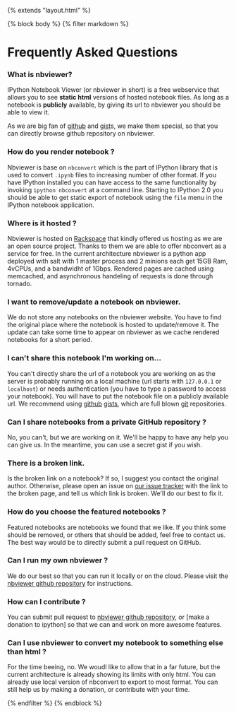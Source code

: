 {% extends "layout.html" %}

{% block body %}
{% filter markdown %}

# Frequently Asked Questions

### What is nbviewer?

IPython Notebook Viewer (or nbviewer in short) is a free webservice that allows
you to see **static html** versions of hosted notebook files.  As long as a
notebook is **publicly** available, by giving its url to nbviewer you should be
able to view it.

As we are big fan of [github](http://github.com) and
[gist](http://gist.github.com)s, we make them special, so that you can directly
browse github repository on nbviewer.

### How do you render notebook ? 

Nbviewer is base on `nbconvert` which is the part of IPython library that 
is used to convert `.ipynb` files to increasing number of other format. 
If you have IPython installed you can have access to the same functionality by invoking
`ipython nbconvert` at a command line. Starting to IPython 2.0 you should be able to get
static export of notebook using the `file` menu in the IPython notebook application.

### Where is it hosted ?

Nbviewer is hosted on [Rackspace](http://rackspace.com) that kindly offered us
hosting as we are an open source project. Thanks to them we are able to offer
nbconvert as a service for free. In the current architecture nbviewer is a
python app deployed with salt with 1 master process and 2 minions each get 15GB
Ram, 4vCPUs, and a bandwidht of 1Gbps. Rendered pages are cached using memcached, 
and asynchronous handeling of requests is done through tornado.

### I want to remove/update a notebook on nbviewer.

We do not store any notebooks on the nbviewer website.
You have to find the original place where the notebook is hosted to update/remove it.
The update can take some time to appear on nbviewer as we cache rendered
notebooks for a short period.

### I can't share this notebook I'm working on...

You can't directly share the url of a notebook you are working on as the server is
probably running on a local machine (url starts with `127.0.0.1` or `localhost`)
or needs authentication (you have to type a password to access your notebook).
You will have to put the notebook file on a publicly available url.
We recommend using [github](https://github.com) [gists](https://gist.github.com),
which are full blown [git](http://git-scm.com/) repositories.

### Can I share notebooks from a private GitHub repository ?

No, you can't, but we are working on it. We'll be happy to have any help you can give us.
In the meantime, you can use a secret gist if you wish.

### There is a broken link.

Is the broken link on a notebook? If so, I suggest you contact the original author.
Otherwise, please open an issue on [our issue tracker](https://github.com/ipython/nbviewer/issues)
with the link to the broken page, and tell us which link is broken.
We'll do our best to fix it.

### How do you choose the featured notebooks ?

Featured notebooks are notebooks we found that we like. If you think some
should be removed, or others that should be added, feel free to contact us.
The best way would be to directly submit a pull request on GitHub.

### Can I run my own nbviewer ?

We do our best so that you can run it locally or on the cloud.
Please visit the [nbviewer github repository](https://github.com/ipython/nbviewer) for instructions.

### How can I contribute ?

You can submit pull request to [nbviewer github repository](https://github.com/ipython/nbviewer),
or [make a donation to ipython] so that we can and work on more awesome features.

### Can I use nbviewer to convert my notebook to something else than html ?

For the time beeing, no. We woudl like to allow that in a far future, but the
current architecture is already showing its limits with only html. You can 
already use local version of nbconvert to export to most format. You can still help
us by making a donation, or contribute with your time.



{% endfilter %}
{% endblock %}
